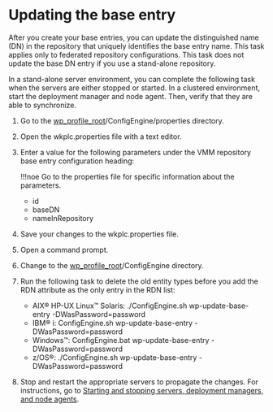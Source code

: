 # Updating the base entry

After you create your base entries, you can update the distinguished name (DN) in the repository that uniquely identifies the base entry name. This task applies only to federated repository configurations. This task does not update the base DN entry if you use a stand-alone repository.

In a stand-alone server environment, you can complete the following task when the servers are either stopped or started. In a clustered environment, start the deployment manager and node agent. Then, verify that they are able to synchronize.

1.  Go to the [wp\_profile\_root](../../../../../../../guide_me/wpsdirstr.md#wp_profile_root)/ConfigEngine/properties directory.

2.  Open the wkplc.properties file with a text editor.

3.  Enter a value for the following parameters under the VMM repository base entry configuration heading:

    !!!noe
        Go to the properties file for specific information about the parameters.

    -   id
    -   baseDN
    -   nameInRepository

4.  Save your changes to the wkplc.properties file.

5.  Open a command prompt.

6.  Change to the [wp\_profile\_root](../../../../../../../guide_me/wpsdirstr.md#wp_profile_root)/ConfigEngine directory.

7.  Run the following task to delete the old entity types before you add the RDN attribute as the only entry in the RDN list:

    -   AIX® HP-UX Linux™ Solaris: ./ConfigEngine.sh wp-update-base-entry -DWasPassword=password
    -   IBM® i: ConfigEngine.sh wp-update-base-entry -DWasPassword=password
    -   Windows™: ConfigEngine.bat wp-update-base-entry -DWasPassword=password
    -   z/OS®: ./ConfigEngine.sh wp-update-base-entry -DWasPassword=password

8.  Stop and restart the appropriate servers to propagate the changes. For instructions, go to [Starting and stopping servers, deployment managers, and node agents](../../../../../stopstart.md).



